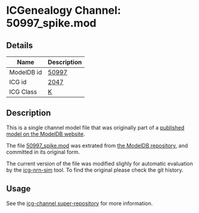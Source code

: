 # ICGenealogy Channel: 50997\_spike.mod

## Details

Name | Description
---- | -----------
ModelDB id | [50997](http://senselab.med.yale.edu/ModelDB/ShowModel.cshtml?model=50997)
ICG id | [2047](http://icg.neurotheory.ox.ac.uk/channels/1/2047)
ICG Class | [K](http://icg.neurotheory.ox.ac.uk/channels/1)

## Description

This is a single channel model file that was originally part of a [published model on the ModelDB website](http://senselab.med.yale.edu/ModelDB/ShowModel.cshtml?model=50997).


The file [50997\_spike.mod](50997_spike.mod) was extrated from [the ModelDB repository](http://senselab.med.yale.edu/ModelDB/ShowModel.cshtml?model=50997), and committed in its original form.

The current version of the file was modified slighly for automatic evaluation by the [icg-nrn-sim](https://github.com/icgenealogy/icg-nrn-sim) tool. To find the original please check the git history.


## Usage

See the [icg-channel super-repository](https://github.com/icgenealogy/icg-channels) for more information.